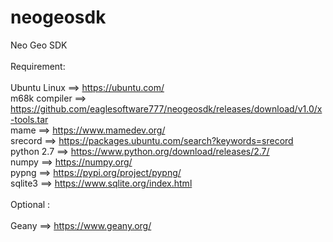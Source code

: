# neogeosdk
Neo Geo SDK
<br/>
<br/>
Requirement:
<br/>
 <br/>
Ubuntu Linux   ==> https://ubuntu.com/
<br/>
m68k compiler  ==> https://github.com/eaglesoftware777/neogeosdk/releases/download/v1.0/x-tools.tar
<br/>
mame           ==> https://www.mamedev.org/
<br/>
srecord        ==> https://packages.ubuntu.com/search?keywords=srecord
<br/>
python 2.7     ==> https://www.python.org/download/releases/2.7/
<br/>
numpy          ==> https://numpy.org/
<br/>
pypng          ==> https://pypi.org/project/pypng/
<br/>
sqlite3        ==> https://www.sqlite.org/index.html
<br/>
<br/>
Optional :
<br/>
<br/>
Geany          ==> https://www.geany.org/
